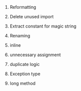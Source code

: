 1. Reformatting

2. Delete unused import

3. Extract constant for magic string

4. Renaming

5. inline

6. unnecessary assignment

7. duplicate logic

8. Exception type

9. long method
